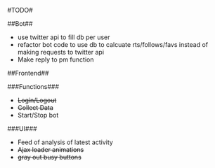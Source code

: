 #TODO#

##Bot##

* use twitter api to fill db per user
* refactor bot code to use db to calcuate rts/follows/favs instead of making requests to twitter api
* Make reply to pm function

##Frontend##

###Functions###

* ~~Login/Logout~~
* ~~Collect Data~~
* Start/Stop bot

###UI###

* Feed of analysis of latest activity
* ~~Ajax loader animations~~
* ~~gray out busy buttons~~

